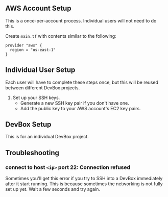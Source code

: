 

## AWS Account Setup

This is a once-per-account process. Individual users will not need to do this.

Create `main.tf` with contents similar to the following:

```hcl
provider "aws" {
  region = "us-east-1"
}
```

## Individual User Setup

Each user will have to complete these steps once, but this will be reused
between different DevBox projects.

1. Set up your SSH keys.
   - Generate a new SSH key pair if you don't have one.
   - Add the public key to your AWS account's EC2 key pairs.


## DevBox Setup

This is for an individual DevBox project. 

## Troubleshooting

### connect to host `<ip>` port 22: Connection refused

Sometimes you'll get this error if you try to SSH into a DevBox immediately
after it start running. This is because sometimes the networking is not fully
set up yet. Wait a few seconds and try again.


